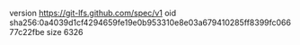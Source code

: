 version https://git-lfs.github.com/spec/v1
oid sha256:0a4039d1cf4294659fe19e0b953310e8e03a679410285ff8399fc06677c22fbe
size 6326
